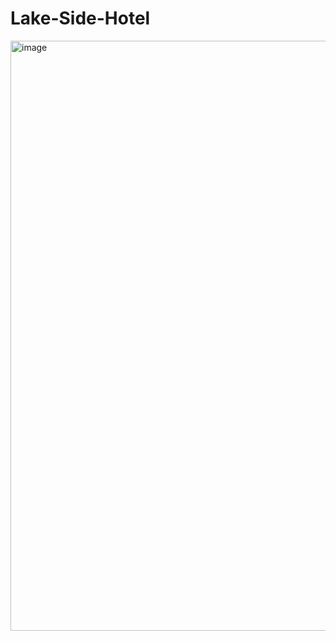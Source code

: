 # Lake-Side-Hotel

<img width="944" alt="image" src="https://github.com/user-attachments/assets/e9220088-9343-4bd9-8774-dadfe0001e02">
